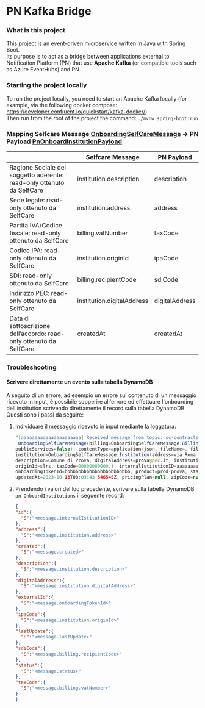 # PN Kafka Bridge

### What is this project

This project is an event-driven microservice written in Java with Spring Boot. \
Its purpose is to act as a bridge between applications external to Notification Platform (PN) that use
**Apache Kafka** (or compatible tools such as Azure EventHubs) and PN.

### Starting the project locally
To run the project locally, you need to start an Apache Kafka locally
(for example, via the following docker compose: https://developer.confluent.io/quickstart/kafka-docker/). \
Then run from the root of the project the command: `./mvnw spring-boot:run`

### Mapping Selfcare Message [OnboardingSelfCareMessage](./src/main/java/it.pagopa.pn.kafka.bridge.middleware.kafka.consumer/OnboardingSelfCareMessage.java) -> PN Payload [PnOnboardInstitutionPayload](https://github.com/pagopa/pn-model/blob/main/src/main/java/it/pagopa/pn/api/dto/events/PnOnboardInstitutionPayload.java)

|   | Selfcare Message | PN Payload     |
|---|------------------|----------------|
| Ragione Sociale del soggetto aderente: read-only ottenuto da SelfCare |     institution.description             | description    |
| Sede legale: read-only ottenuto da SelfCare  |      institution.address            | address        |
|  Partita IVA/Codice fiscale: read-only ottenuto da SelfCare |     billing.vatNumber             | taxCode        |
|  Codice IPA: read-only ottenuto da SelfCare |       institution.originId           | ipaCode        |
|  SDI: read-only ottenuto da SelfCare |        billing.recipientCode          | sdiCode        |
|  Indirizzo PEC: read-only ottenuto da SelfCare |      institution.digitalAddress            | digitalAddress |
|  Data di sottoscrizione dell’accordo: read-only ottenuto da SelfCare|        createdAt          | createdAt      |

### Troubleshooting

#### Scrivere direttamente un evento sulla tabella DynamoDB

A seguito di un errore, ad esempio un errore sul contenuto di un messaggio ricevuto in input, è possibile sopperire
all'errore ed effettuare l'onboarding dell'institution scrivendo direttamente il record sulla tabella DynamoDB. \
Questi sono i passi da seguire:
1. Individuare il messaggio ricevuto in input mediante la loggatura: 
    ```java
   "[aaaaaaaaaaaaaaaaaaaaaa] Received message from topic: sc-contracts, with value:
     OnboardingSelfCareMessage(billing=OnboardingSelfCareMessage.Billing(recipientCode=UUUUUU, vatNumber=00000000000, 
   publicServices=false), contentType=application/json, fileName=, filePath=null, id=ccccccccccccccccccccc, 
   institution=OnboardingSelfCareMessage.Institution(address=via Roma 3, 
   description=Comune di Prova, digitalAddress=prova@pec.it, institutionType=GSP, origin=IPA, 
   originId=slrs, taxCode=00000000000,), internalIstitutionID=aaaaaaaaaaaaaaaaaaaaaa, 
   onboardingTokenId=bbbbbbbbbbbbbbbbbbbbbbbb, product=prod-prova, state=ACTIVE, createdAt=2023-10-18T08:03:43.546545Z, 
   updatedAt=2023-10-18T08:03:43.546545Z, pricingPlan=null, zipCode=null)"
    ```
2.  Prendendo i valori del log precedente, scrivere sulla tabella DynamoDB `pn-OnboardInstitutions` il seguente record:
    ```json
    {
    "id":{
      "S":"<message.internalIstitutionID>"
    },
    "address":{
      "S":"<message.institution.address>"
    },
    "created":{
      "S":"<message.created>"
    },
    "description":{
      "S":"<message.institution.description>"
    },
    "digitalAddress":{
      "S":"<message.institution.digitalAddress>"
    },
    "externalId":{
      "S":"<message.onboardingTokenId>"
    },
    "ipaCode":{
      "S":"<message.institution.originId>"
    },
    "lastUpdate":{
      "S":"<message.lastUpdate>"
    },
    "sdiCode":{
      "S":"<message.billing.recipientCode>"
    },
    "status":{
      "S":"<message.status>"
    },
    "taxCode":{
      "S":"<message.billing.vatNumber>"
    }
    }   
    ```